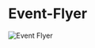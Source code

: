 # Event-Flyer

![Event Flyer](https://github.com/AqsaSafdar181/Event-Flyer/assets/174321854/ec4aca2d-c5d9-4da7-88c4-82f69df41d5f)
